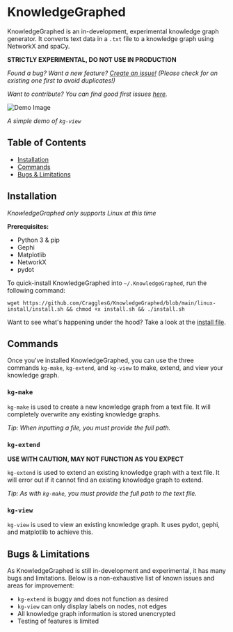 # KnowledgeGraphed

KnowledgeGraphed is an in-development, experimental knowledge graph generator. It converts text data in a `.txt` file to a knowledge graph using NetworkX and spaCy.

**STRICTLY EXPERIMENTAL, DO NOT USE IN PRODUCTION**

_Found a bug? Want a new feature? [Create an issue!](https://github.com/CragglesG/KnowledgeGraphed/issues/new) (Please check for an existing one first to avoid duplicates!)_

_Want to contribute? You can find good first issues [here](https://github.com/CragglesG/KnowledgeGraphed/contribute)._

![Demo Image](https://cloud-occozlw00-hack-club-bot.vercel.app/0image.png)

_A simple demo of `kg-view`_

## Table of Contents
- [Installation](#installation)
- [Commands](#commands)
- [Bugs & Limitations](#bugs-&-limitations)

## Installation
_KnowledgeGraphed only supports Linux at this time_

**Prerequisites:**
- Python 3 & pip
- Gephi
- Matplotlib
- NetworkX
- pydot

To quick-install KnowledgeGraphed into `~/.KnowledgeGraphed`, run the following command:

```
wget https://github.com/CragglesG/KnowledgeGraphed/blob/main/linux-install/install.sh && chmod +x install.sh && ./install.sh
```
Want to see what's happening under the hood? Take a look at the [install file](https://github.com/CragglesG/KnowledgeGraphed/blob/main/linux-install/install.sh).

## Commands

Once you've installed KnowledgeGraphed, you can use the three commands `kg-make`, `kg-extend`, and `kg-view` to make, extend, and view your knowledge graph.

### `kg-make`

`kg-make` is used to create a new knowledge graph from a text file. It will completely overwrite any existing knowledge graphs.

_Tip: When inputting a file, you must provide the full path._

### `kg-extend`
**USE WITH CAUTION, MAY NOT FUNCTION AS YOU EXPECT**

`kg-extend` is used to extend an existing knowledge graph with a text file. It will error out if it cannot find an existing knowledge graph to extend.

_Tip: As with `kg-make`, you must provide the full path to the text file._

### `kg-view`

`kg-view` is used to view an existing knowledge graph. It uses pydot, gephi, and matplotlib to achieve this.

## Bugs & Limitations

As KnowledgeGraphed is still in-development and experimental, it has many bugs and limitations. Below is a non-exhaustive list of known issues and areas for improvement:
- `kg-extend` is buggy and does not function as desired
- `kg-view` can only display labels on nodes, not edges
- All knowledge graph information is stored unencrypted
- Testing of features is limited
